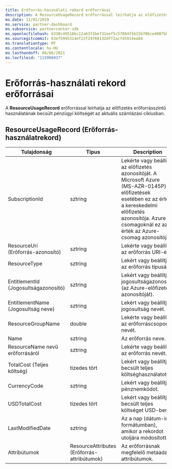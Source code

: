 ```yaml
---
title: Erőforrás-használati rekord erőforrásai
description: A ResourceUsageRecord erőforrással leírhatja az előfizetés erőforrásszintű használatának becsült pénzügyi költségét az aktuális számlázási ciklusban.
ms.date: 11/01/2019
ms.service: partner-dashboard
ms.subservice: partnercenter-sdk
ms.openlocfilehash: b330c49518bc12a63f2be731eef5c57884f5b15b706ce4007bbdf1a7bb8fab0e
ms.sourcegitcommit: 63ef5995314ef22f29768132dff2acf45914ea84
ms.translationtype: MT
ms.contentlocale: hu-HU
ms.lasthandoff: 08/06/2021
ms.locfileid: "115996937"
---
```

# <a name="resource-usage-record-resources"></a>Erőforrás-használati rekord erőforrásai

A **ResourceUsageRecord** erőforrással leírhatja az előfizetés erőforrásszintű használatának becsült pénzügyi költségét az aktuális számlázási ciklusban.

## <a name="resourceusagerecord"></a>ResourceUsageRecord (Erőforrás-használatrekord)

| Tulajdonság          | Típus               | Description                                                                                                                                                                                                |
|-------------------|--------------------|------------------------------------------------------------------------------------------------------------------------------------------------------------------------------------------------------------|
| SubscriptionId    | sztring             | Lekérte vagy beállítja az előfizetés azonosítóját. A Microsoft Azure (MS-AZR-0145P) előfizetések esetében ez az érték a kereskedelmi előfizetés azonosítója. Azure-csomagoknál ez az érték az Azure-csomag azonosítója). |
| ResourceUri (Erőforrás-azonosító)       | sztring             | Lekérte vagy beállítja az erőforrás URI-ét."                                                                                                                                                                            |
| ResourceType      | sztring             | Lekért vagy beállítja az erőforrás típusát.                                                                                                                                                                            |
| EntitlementId (Jogosultságazonosító)     | sztring             | Lekért vagy beállítja a jogosultságazonosítót (az Azure-előfizetés azonosítóját).                                                                                                                               |
| EntitlementName (Jogosultság neve)   | sztring             | Lekért vagy beállítja a jogosultság nevét.                                                                                                                                                                         |
| ResourceGroupName | double             | Lekérte vagy beállítja az erőforráscsoport nevét.                                                                                                                                                                      |
| Name              | sztring             | Az erőforrás neve.                                                                                                                                                                                  |
| ResourceName nevű erőforrásáról      | sztring             | Lekérte vagy beállítja az erőforrás nevét.                                                                                                                                                                     |
| TotalCost (Teljes költség)         | tizedes tört            | Lekért vagy beállítja a becsült teljes költséghasználatot.                                                                                                                                                               |
| CurrencyCode      | sztring             | Lekért vagy beállítja a pénznemkódot.                                                                                                                                                                            |
| USDTotalCost      | tizedes tört            | Lekért vagy beállítja a becsült teljes költséget USD-ben.                                                                                                                                                              |
| LastModifiedDate  | sztring             | Az a nap (dátum-idő formátumban), amikor a rekordot utoljára módosították.                                                                                                                                          |
| Attribútumok        | ResourceAttributes (Erőforrás-attribútumok) | Az erőforrásnak megfelelő metaadat-attribútumok.                                                                                                                                                     |
